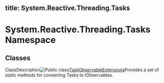 title: System.Reactive.Threading.Tasks
---
# System.Reactive.Threading.Tasks Namespace

## Classes

ClassDescription![Public class](https://reactiveui.net/assets/img/Hh212009.pubclass(en-us,VS.103).gif "Public class")[TaskObservableExtensions](../TaskObservableExtensions/TaskObservableExtensions)Provides a set of static methods for converting Tasks to IObservables.
